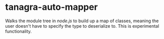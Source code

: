 # tanagra-auto-mapper

Walks the module tree in _node.js_ to build up a map of classes, meaning the user doesn't have to specify the type
to deserialize to. This is experimental functionality.

